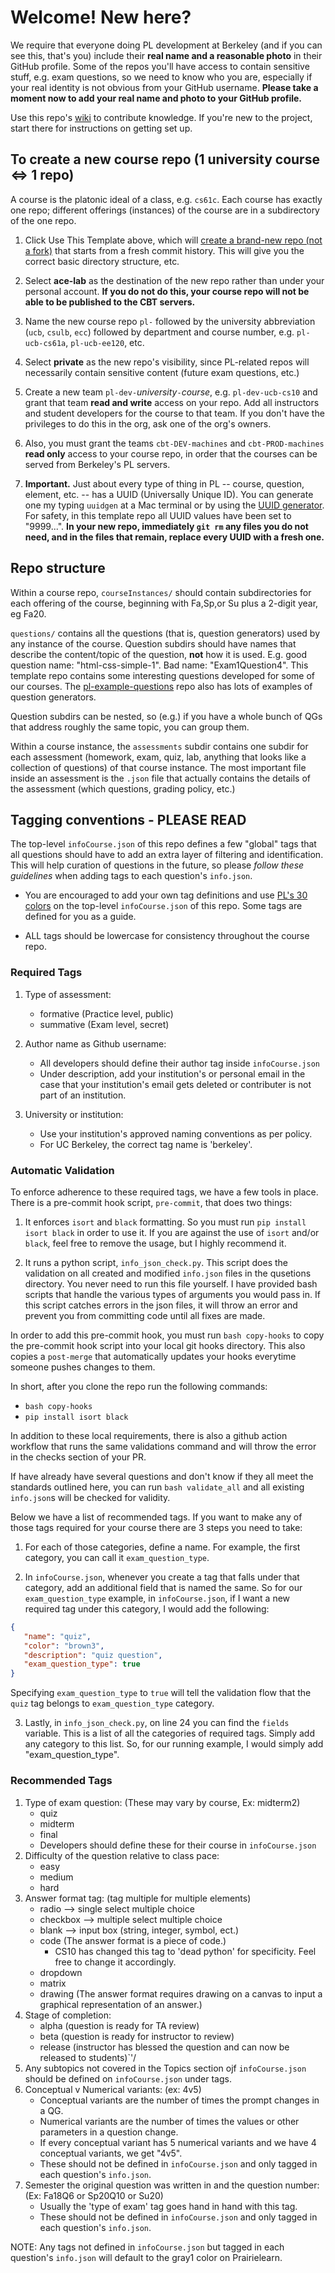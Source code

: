 # Welcome!  New here?

We require that everyone doing PL development at Berkeley (and if you can see this, that's you) include their
**real name and a reasonable photo** in their GitHub profile.  Some of the repos you'll have access to
contain sensitive stuff, e.g. exam questions, so we need to know who you are, especially if your real identity
is not obvious from your GitHub username.  **Please take a moment now to add your real name and photo to your GitHub profile.**

Use this repo's [wiki](https://github.com/ace-lab/pl-ucb-csxxx/wiki)
to contribute knowledge.  If you're new to the project, start there
for instructions on getting set up.

## To create a new course repo (1 university course <=> 1 repo)

A course is the platonic ideal of a class, e.g. `cs61c`.  Each course
has exactly one repo; different offerings (instances) of the course
are in a subdirectory of the one repo.

1. Click Use This Template above, which will [create a brand-new repo (not a
fork)](https://help.github.com/en/github/creating-cloning-and-archiving-repositories/creating-a-repository-from-a-template)
that starts from a fresh commit history.
This will give you the correct basic directory
structure, etc.

2. Select **ace-lab** as the destination of the new repo rather than under your personal
account.  **If you do not do this, your course repo will not
be able to be published to the CBT servers.**

3. Name the new course repo `pl-` followed by the university abbreviation (`ucb`, `csulb`, `ecc`)
followed by department and course number,
e.g. `pl-ucb-cs61a`, `pl-ucb-ee120`, etc.  

4. Select **private** as the new repo's visibility, since PL-related repos will necessarily contain sensitive content (future exam questions, etc.)

5. Create a new team `pl-dev-`_university_`-`_course_, e.g. `pl-dev-ucb-cs10` and grant that team **read and write** access on your repo. Add all instructors and student
developers for the course to that team. If you don't have the privileges to do this in the org, ask one of the org's owners.

5. Also, you must grant the teams `cbt-DEV-machines` and `cbt-PROD-machines` **read only** access to your course repo, in order that the courses can be served from Berkeley's PL servers.

6. **Important.** Just about every type of thing in PL -- course, question, element, etc. -- has a UUID (Universally Unique ID).  You can generate one my typing `uuidgen` at a Mac terminal or by using the [UUID generator](https://www.uuidgenerator.net). For safety, in this template repo all UUID values have been set to "9999...".  **In your new repo, immediately `git rm` any files you do not need, and in the files that remain, replace every UUID with a fresh one.**

## Repo structure

Within a course repo,
`courseInstances/` should contain subdirectories for each offering of
the course, beginning with Fa,Sp,or Su plus a 2-digit year, eg Fa20.

`questions/` contains all the questions (that is, question generators)
used by any instance of the course.  Question subdirs should have names that
describe the content/topic of the question, **not** how it is used.
E.g. good question name: "html-css-simple-1".  Bad name:
"Exam1Question4".  This template repo contains some interesting questions
developed for some of our courses.  The
[pl-example-questions](https://github.com/ace-lab/pl-example-questions)
repo also has lots of examples of question generators.

Question subdirs can be nested, so (e.g.) if you have a whole bunch of
QGs that address roughly the same topic, you can group them.

Within a course instance, the `assessments` subdir contains one subdir
for each assessment (homework, exam, quiz, lab, anything that looks
like a collection of questions) of that course instance.  The most
important file inside an assessment is the `.json` file that actually
contains the details of the assessment (which questions, grading
policy, etc.)

## Tagging conventions - PLEASE READ

The top-level `infoCourse.json` of this repo defines a few "global" tags that all questions should have to add an extra layer of filtering and identification. This will help curation of questions in the future, so please *follow these guidelines* when adding tags to each question's `info.json`.

- You are encouraged to add your own tag definitions and use [PL's 30 colors](https://prairielearn.readthedocs.io/en/latest/course/#colors) on the top-level `infoCourse.json` of this repo. Some tags are defined for you as a guide.

- ALL tags should be lowercase for consistency throughout the course repo.

### Required Tags

1. Type of assessment:
   - formative (Practice level, public)
   - summative (Exam level, secret)

2. Author name as Github username:
   - All developers should define their author tag inside `infoCourse.json`
   - Under description, add your institution's or personal email in the case that your institution's email gets deleted or contributer is not part of an institution.

3. University or institution:
   - Use your institution's approved naming conventions as per policy.
   - For UC Berkeley, the correct tag name is 'berkeley'.

### Automatic Validation

To enforce adherence to these required tags, we have a few tools in place. There is a pre-commit hook script, `pre-commit`, that does two things:

1. It enforces `isort` and `black` formatting. So you must run `pip install isort black` in order to use it. If you are against the use of `isort` and/or `black`, feel free to remove the usage, but I highly recommend it.

2. It runs a python script, `info_json_check.py`. This script does the validation on all created and modified `info.json` files in the qusetions directory. You never need to run this file yourself. I have provided bash scripts that handle the various types of arguments you would pass in. If this script catches errors in the json files, it will throw an error and prevent you from committing code until all fixes are made.

In order to add this pre-commit hook, you must run `bash copy-hooks` to copy the pre-commit hook script into your local git hooks directory. This also copies a `post-merge` that automatically updates your hooks everytime someone pushes changes to them.

In short, after you clone the repo run the following commands:
- `bash copy-hooks`
- `pip install isort black`

In addition to these local requirements, there is also a github action workflow that runs the same validations command and will throw the error in the checks section of your PR.

If have already have several questions and don't know if they all meet the standards outlined here, you can run `bash validate_all` and all existing `info.json`s will be checked for validity.

Below we have a list of recommended tags. If you want to make any of those tags required for your course there are 3 steps you need to take:

1. For each of those categories, define a name. For example, the first category, you can call it `exam_question_type`.

2. In `infoCourse.json`, whenever you create a tag that falls under that category, add an additional field that is named the same. So for our `exam_question_type` example, in `infoCourse.json`, if I want a new required tag under this category, I would add the following:

```json
{
   "name": "quiz",
   "color": "brown3",
   "description": "quiz question",
   "exam_question_type": true
}
```
Specifying `exam_question_type` to `true` will tell the validation flow that the `quiz` tag belongs to `exam_question_type` category.

3. Lastly, in `info_json_check.py`, on line 24 you can find the `fields` variable. This is a list of all the categories of required tags. Simply add any category to this list. So, for our running example, I would simply add "exam_question_type".

### Recommended Tags

1. Type of exam question: (These may vary by course, Ex: midterm2)
   - quiz
   - midterm
   - final
   - Developers should define these for their course in `infoCourse.json`
2. Difficulty of the question relative to class pace:
   - easy
   - medium
   - hard
3. Answer format tag: (tag multiple for multiple elements)
   - radio --> single select multiple choice
   - checkbox --> multiple select multiple choice
   - blank --> input box (string, integer, symbol, ect.)
   - code (The answer format is a piece of code.)
     - CS10 has changed this tag to 'dead python' for specificity. Feel free to change it accordingly.
   - dropdown
   - matrix
   - drawing (The answer format requires drawing on a canvas to input a graphical representation of an answer.)
4. Stage of completion:
   - alpha (question is ready for TA review)
   - beta (question is ready for instructor to review)
   - release (instructor has blessed the question and can now be released to students)`'/
5. Any subtopics not covered in the Topics section ojf `infoCourse.json` should be defined on `infoCourse.json` under tags.
6. Conceptual v Numerical variants: (ex: 4v5)
   - Conceptual variants are the number of times the prompt changes in a QG.
   - Numerical variants are the number of times the values or other parameters in a question change.
   - If every conceptual variant has 5 numerical variants and we have 4 conceptual variants, we get "4v5".
   - These should not be defined in `infoCourse.json` and only tagged in each question's `info.json`.
7. Semester the original question was written in and the question number: (Ex: Fa18Q6 or Sp20Q10 or Su20)
   - Usually the 'type of exam' tag goes hand in hand with this tag.
   - These should not be defined in `infoCourse.json` and only tagged in each question's `info.json`.

NOTE: Any tags not defined in `infoCourse.json` but tagged in each question's `info.json` will default to the gray1 color on Prairielearn.

